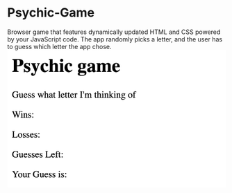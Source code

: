 # Psychic-Game
Browser game  that features dynamically updated HTML and CSS powered by your JavaScript code.
The app randomly picks a letter, and the user has to guess which letter the app chose.
![alt text](psychic.png)
